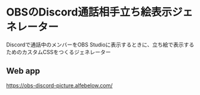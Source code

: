 # OBSのDiscord通話相手立ち絵表示ジェネレーター

Discordで通話中のメンバーをOBS Studioに表示するときに、立ち絵で表示するためのカスタムCSSをつくるジェネレーター


## Web app

https://obs-discord-picture.alfebelow.com/
